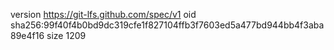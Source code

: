 version https://git-lfs.github.com/spec/v1
oid sha256:99f40f4b0bd9dc319cfe1f827104ffb3f7603ed5a477bd944bb4f3aba89e4f16
size 1209
